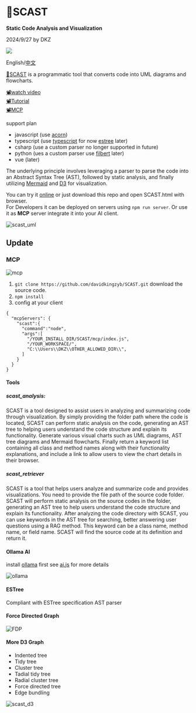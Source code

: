 # 🔱SCAST

**Static Code Analysis and Visualization**

2024/9/27 by DKZ

![](https://davidkingzyb.github.io/blogmd/blogImg/scastbanner.png)

English/[中文](./README.zh.md)

[🔱SCAST](https://davidkingzyb.github.io/scast/SCAST.html) is a programmatic tool that converts code into UML diagrams and flowcharts.

[📽️watch video](https://youtu.be/KYbGcD38gqM)  
[📽️Tutorial](https://youtu.be/sYqRW7zem8s)  
[📽️MCP](https://youtu.be/ay4zFeYasPU)  

support plan
- javascript (use [acorn](https://github.com/acornjs/acorn))
- typescript (use [typescript](https://www.typescriptlang.org/) for now [estree](https://typescript-eslint.io/) later)
- csharp (use a custom parser no longer supported in future)
- python (ues a custom parser use [filbert](https://github.com/differentmatt/filbert) later)
- vue (later)

The underlying principle involves leveraging a parser to parse the code into an Abstract Syntax Tree (AST), followed by static analysis, and finally utilizing [Mermaid](https://github.com/mermaid-js/mermaid-live-editor) and [D3](https://github.com/d3/d3) for visualization.

You can try it [online](https://davidkingzyb.github.io/scast/SCAST.html) or just download this repo and open SCAST.html with browser.  
For Developers it can be deployed on servers using `npm run server`. Or use it as **MCP** server integrate it into your AI client.

![scast_uml](https://github.com/user-attachments/assets/0185738e-0815-4c92-8770-e9ff2b0da1d5)

## Update

### MCP

![mcp](https://github.com/user-attachments/assets/f35cf086-0105-47ce-a3d2-6ec1e09748d7)

1. `git clone https://github.com/davidkingzyb/SCAST.git` download the source code.
2. `npm install`
3. config at your client
```
{
  "mcpServers": {
    "scast":{
      "command":"node",
      "args":[
        "/YOUR_INSTALL_DIR/SCAST/mcp/index.js",
        "/YOUR_WORKSPACE/",
        "C:\\Users\\DKZ\\OTHER_ALLOWED_DIR\\",
      ]
    }
  }
}
```
#### Tools
##### scast_analysis:
SCAST is a tool designed to assist users in analyzing and summarizing code through visualization. 
By simply providing the folder path where the code is located, 
SCAST can perform static analysis on the code,  generating an AST tree to helping users understand the code structure and explain its functionality.
Generate various visual charts such as UML diagrams, AST tree diagrams and Mermaid flowcharts.
Finally return a keyword list containing all class and method names along with their functionality explanations, and include a link to allow users to view the chart details in their browser.

##### scast_retriever
SCAST is a tool that helps users analyze and summarize code and provides visualizations.
You need to provide the file path of the source code folder. SCAST will perform static analysis on the source codes in the folder, generating an AST tree to help users understand the code structure and explain its functionality.
After analyzing the code directory with SCAST, you can use keywords in the AST tree for searching, better answering user questions using a RAG method.
This keyword can be a class name, method name, or field name. SCAST will find the source code at its definition and return it.

#### Ollama AI

install [ollama](https://ollama.com/) first
see [ai.js](./js/ai.js) for more details

![ollama](https://github.com/user-attachments/assets/afe8f504-17f7-4897-9990-4baa4f66213d)

#### ESTree 

Compliant with ESTree specification AST parser

#### Force Directed Graph

![FDP](https://github.com/user-attachments/assets/6a34b405-492e-4966-a075-fce60330bccf)

#### More D3 Graph

- Indented tree
- Tidy tree
- Cluster tree
- Tadial tidy tree
- Radial cluster tree
- Force directed tree
- Edge bundling

![scast_d3](https://github.com/user-attachments/assets/11c4e11f-05e6-48b0-a3ee-c1e5f6a0816d)

